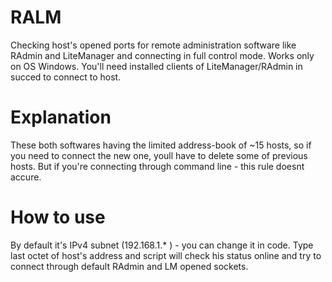 # RALM
Checking host's opened ports for remote administration software like RAdmin and LiteManager and connecting in full control mode.
Works only on OS Windows.
You'll need installed clients of LiteManager/RAdmin in succed to connect to host.
# Explanation
These both softwares having the limited address-book of ~15 hosts, so if you need to connect the new one, youll have to delete some of previous hosts.
But if you're connecting through command line - this rule doesnt accure.
# How to use
By default it's IPv4 subnet (192.168.1.* ) - you can change it in code.
Type last octet of host's address and script will check his status online and try to connect through default RAdmin and LM opened sockets. 
